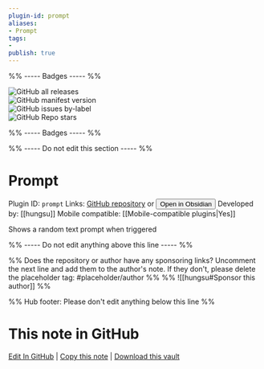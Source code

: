 ```yaml
---
plugin-id: prompt
aliases:
- Prompt
tags: 
- 
publish: true
---
```


%% ----- Badges ----- %%

![GitHub all releases](https://img.shields.io/github/downloads/hungsu/obsidian-prompt/total?color=573E7A&logo=github&style=for-the-badge)   
![GitHub manifest version](https://img.shields.io/github/manifest-json/v/hungsu/obsidian-prompt?color=573E7A&logo=github&style=for-the-badge)   
![GitHub issues by-label](https://img.shields.io/github/issues/hungsu/obsidian-prompt/help%20wanted?color=573E7A&logo=github&style=for-the-badge)   
![GitHub Repo stars](https://img.shields.io/github/stars/hungsu/obsidian-prompt?color=573E7A&logo=github&style=for-the-badge)

%% ----- Badges ----- %%

%% ----- Do not edit this section ----- %%

# Prompt

Plugin ID: `prompt`
Links: [GitHub repository](https://github.com/hungsu/obsidian-prompt) or [<button id=HH>Open in Obsidian</button>](obsidian://goto-plugin?id=prompt)
Developed by: [[hungsu]]
Mobile compatible: [[Mobile-compatible plugins|Yes]]

Shows a random text prompt when triggered

%% ----- Do not edit anything above this line ----- %% 

%% Does the repository or author have any sponsoring links? Uncomment the next line and add them to the author's note. If they don't, please delete the placeholder tag: #placeholder/author %%
%% ![[hungsu#Sponsor this author]] %%

%% Hub footer: Please don't edit anything below this line %%

# This note in GitHub

<span class="git-footer">[Edit In GitHub](https://github.dev/obsidian-community/obsidian-hub/blob/main/02%20-%20Community%20Expansions/02.05%20All%20Community%20Expansions/Plugins/prompt.md "git-hub-edit-note") | [Copy this note](https://raw.githubusercontent.com/obsidian-community/obsidian-hub/main/02%20-%20Community%20Expansions/02.05%20All%20Community%20Expansions/Plugins/prompt.md "git-hub-copy-note") | [Download this vault](https://github.com/obsidian-community/obsidian-hub/archive/refs/heads/main.zip "git-hub-download-vault") </span>